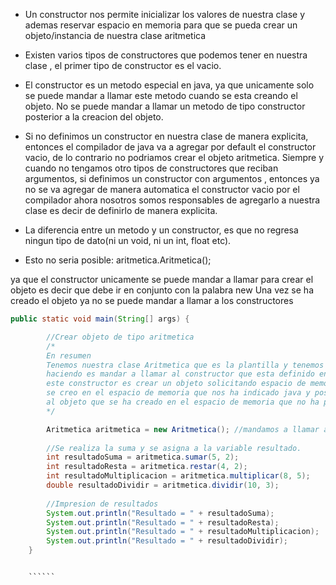 

- Un constructor nos permite inicializar los valores de nuestra clase y ademas reservar espacio en memoria
para que se pueda crear un objeto/instancia de nuestra clase aritmetica

- Existen varios tipos de constructores que podemos tener en nuestra clase , el primer tipo de constructor es el vacio.

- El constructor es un metodo especial en java, ya que unicamente solo se puede mandar a llamar este metodo cuando se esta creando el objeto. No se puede mandar a llamar un metodo de tipo constructor  posterior a la creacion del objeto.

- Si no definimos un constructor en nuestra clase de manera explicita, entonces el compilador de java va a agregar por default el constructor vacio, de lo contrario no podriamos crear el objeto aritmetica. Siempre y cuando no tengamos otro tipos de constructores que reciban argumentos, si definimos un constructor con argumentos , entonces ya no se va agregar de manera automatica el constructor vacio por el compilador
ahora nosotros somos responsables de agregarlo a nuestra clase es decir de definirlo de manera explicita.


- La diferencia entre un metodo y un constructor, es que no regresa ningun tipo de dato(ni un void, ni un int, float etc).


- Esto no seria posible: aritmetica.Aritmetica();

ya que el constructor unicamente se puede mandar a llamar para crear el objeto es decir que debe ir en conjunto con la palabra new
Una vez se ha creado el objeto ya no se puede mandar a llamar a los constructores




`````` java
public static void main(String[] args) {

        //Crear objeto de tipo aritmetica
        /*
        En resumen
        Tenemos nuestra clase Aritmetica que es la plantilla y tenemos new Aritmetica(), que lo que estamos
        haciendo es mandar a llamar al constructor que esta definido en nuestra plantilla, y lo que va a hacer 
        este constructor es crear un objeto solicitando espacio de memoria para crear este objeto (new Aritmetica) y ese objeto
        se creo en el espacio de memoria que nos ha indicado java y posteriomente la variable aritmetica apunta
        al objeto que se ha creado en el espacio de memoria que no ha proporcionado el constructor vacio.
        */

        Aritmetica aritmetica = new Aritmetica(); //mandamos a llamar al constructor vacio.
        
        //Se realiza la suma y se asigna a la variable resultado.
        int resultadoSuma = aritmetica.sumar(5, 2); 
        int resultadoResta = aritmetica.restar(4, 2);
        int resultadoMultiplicacion = aritmetica.multiplicar(8, 5);
        double resultadoDividir = aritmetica.dividir(10, 3);
        
        //Impresion de resultados
        System.out.println("Resultado = " + resultadoSuma);
        System.out.println("Resultado = " + resultadoResta);
        System.out.println("Resultado = " + resultadoMultiplicacion);
        System.out.println("Resultado = " + resultadoDividir);
    }


    ``````
